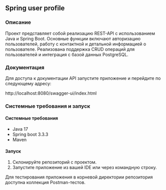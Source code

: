 ## Spring user profile
### Описание

Проект представляет собой реализацию REST-API с использованием Java и Spring Boot. 
Основные функции включают авторизацию пользователей, работу с контактной и детальной информацией о пользователе. 
Реализована поддержка CRUD операций для пользователей и интеграция с базой данных PostgreSQL.

### Документация

Для доступа к документации API запустите приложение и перейдите по следующему адресу:

http://localhost:8080/swagger-ui/index.html

### Системные требования и запуск
#### Системные требования
- Java 17
- Spring boot 3.3.3
- Maven

#### Запуск

1. Склонируйте репозиторий с проектом.
2. Запустите приложение из вашей IDE или через командную строку.

Для тестирования приложения в корневой директории репозитория доступна коллекция Postman-тестов.
